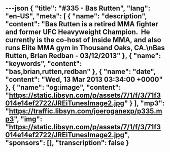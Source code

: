 ---json
{
  "title": "#335 - Bas Rutten",
  "lang": "en-US",
  "meta": [
    {
      "name": "description",
      "content": "Bas Rutten is a retired MMA fighter and former UFC Heavyweight Champion.  He currently is the co-host of Inside MMA, and also runs Elite MMA gym in Thousand Oaks, CA.\nBas Rutten, Brian Redban - 03/12/2013"
    },
    {
      "name": "keywords",
      "content": "bas,brian,rutten,redban"
    },
    {
      "name": "date",
      "content": "Wed, 13 Mar 2013 03:34:00 +0000"
    },
    {
      "name": "og:image",
      "content": "https://static.libsyn.com/p/assets/7/1/f/3/71f3014e14ef2722/JREiTunesImage2.jpg"
    }
  ],
  "mp3": "https://traffic.libsyn.com/joeroganexp/p335.mp3",
  "img": "https://static.libsyn.com/p/assets/7/1/f/3/71f3014e14ef2722/JREiTunesImage2.jpg",
  "sponsors": [],
  "transcription": false
}
---
<episode-header />

<timemark seconds="0" />

<transcribe-call-to-action />

<episode-footer />